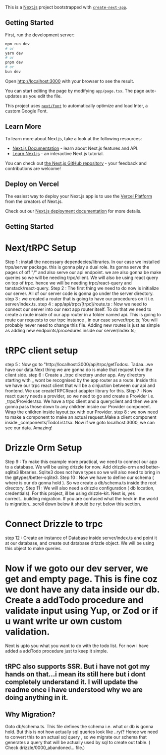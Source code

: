 This is a [Next.js](https://nextjs.org/) project bootstrapped with [`create-next-app`](https://github.com/vercel/next.js/tree/canary/packages/create-next-app).

## Getting Started

First, run the development server:

```bash
npm run dev
# or
yarn dev
# or
pnpm dev
# or
bun dev
```

Open [http://localhost:3000](http://localhost:3000) with your browser to see the result.

You can start editing the page by modifying `app/page.tsx`. The page auto-updates as you edit the file.

This project uses [`next/font`](https://nextjs.org/docs/basic-features/font-optimization) to automatically optimize and load Inter, a custom Google Font.

## Learn More

To learn more about Next.js, take a look at the following resources:

- [Next.js Documentation](https://nextjs.org/docs) - learn about Next.js features and API.
- [Learn Next.js](https://nextjs.org/learn) - an interactive Next.js tutorial.

You can check out [the Next.js GitHub repository](https://github.com/vercel/next.js/) - your feedback and contributions are welcome!

## Deploy on Vercel

The easiest way to deploy your Next.js app is to use the [Vercel Platform](https://vercel.com/new?utm_medium=default-template&filter=next.js&utm_source=create-next-app&utm_campaign=create-next-app-readme) from the creators of Next.js.

Check out our [Next.js deployment documentation](https://nextjs.org/docs/deployment) for more details.


## Getting Started

# Next/tRPC Setup
Step 1 : install the necessary dependecies/libraries. In our case we installed trps/server package. this is gonna play a dual role. Its gonna serve the pages of off "/" 
and also serve our api endpoint. we are also gonna be make queries so we will be needing trpc/client. We will also be using react query on top of trpc. hence we will be needing trpc/react-query and tanstack/react-query.
Step 2 : The first thing we need to do now is initialize our server. All of our server code is gonna go under the server directory.
step 3 : we created a router that is going to have our procedures on it i.e. server/index.ts.
step 4 : app/api/trpc/[trpc]/route.ts : Now we need to connect our server into our next app router itself. To do that we need to create a route inside of our app router in a folder named api. This is going to route our requests to our trpc instance , in our case server/trpc.ts; You will probably never need to change this file. Adding new routes is just as simple as 
adding new endpoints/procedures inside our server/index.ts;

# tRPC client setup
step 5 : Now go to "http://localhost:3000/api/trpc/getTodos:. Tadaa...we have our data.Next thing we are gonna do is make that request from the client side.
step 6 : Create a _trpc directery under app. Any directory starting with _ wont be recognised by the app router as a route. Inside this we have our trpc react client that 
will be a cinjuction between our api and frontend. We use createTRPCReact adapter library for this.
Step 7 : Now react query needs a provider, so we need to go and create a Provider i.e. _trpc/Provider.tsx. We have a trpc client and a queryclient and then we are gonna pass those down to any children inside our Provider component. Wrap the children inside layout.tsx with our Provider.
step 8 : we now need to make a component to make an actual request.Make a client component inside _components/TodoList.tsx. Now if we goto localhost:3000, we can see our data. Amazing!

# Drizzle Orm Setup
Step 9 : To make this example more practical, we need to connect our app to a database. We will be using drizzle for now. Add drizzle-orm and better-sqlite3 libraries. Sqlite3 does not have types so we will also need to bring in the @types/better-sqlite3.
Step 10 : Now we have to define our schema ( where is our db gonna hold ). So we create a db/schema.ts inside the root directory.
Step 11 : We will also need a drizzle configuration ( db location, credentials). For this project, ill be using drizzle-kit. Next is, yes correct...building migration. If you are confused what the heck in the world is migration...scroll down below it should be ryt below this section.

# Connect Drizzle to trpc
step 12 : Create an instance of Database inside server/index.ts and point it at our database, and create out database drizzle object. We will be using this object to make queries.

# Now if we goto our dev server, we get and empty page. This is fine coz we dont have any data inside our db. Create a addTodo procedure and validate input using Yup, or Zod or if u want write ur own custom validation.
Next is upto you what you want to do with the todo list. For now i have added a addTodo procedure just to keep it simple.


## tRPC also supports SSR. But i have not got my hands on that...i mean its still here but i dont completely understand it. I will update the readme once i have understood why we are doing anything in it.

## Why Migration?
Goto db/schema.ts. This file defines the schema i.e. what or db is gonna hold. But this is not how actually sql queries look like ..ryt? Hence we need to convert this to an actual sql query , so we migrate our schema that generates a query that will be actually used by sql to create out table. ( Check drizzle/0000_abandoned... file.)